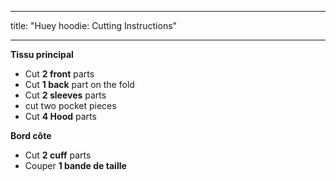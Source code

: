 - - -
title: "Huey hoodie: Cutting Instructions"
- - -

**Tissu principal**

- Cut **2 front** parts
- Cut **1 back** part on the fold
- Cut **2 sleeves** parts
- cut two pocket pieces
- Cut **4 Hood** parts

**Bord côte**

- Cut **2 cuff** parts
- Couper **1 bande de taille**

